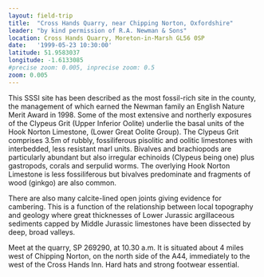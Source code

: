 ```yaml
---
layout: field-trip
title:  "Cross Hands Quarry, near Chipping Norton, Oxfordshire"
leader: "by kind permission of R.A. Newman & Sons"
location: Cross Hands Quarry, Moreton-in-Marsh GL56 0SP
date:   '1999-05-23 10:30:00'
latitude: 51.9583037
longitude: -1.6133085
#precise zoom: 0.005, inprecise zoom: 0.5
zoom: 0.005
---
```

This SSSI site has been described as the most fossil-rich site in the county, the management of which earned the Newman family an English Nature Merit Award in 1998. Some of the most extensive and northerly exposures of the Clypeus Grit (Upper Inferior Oolite) underlie the basal units of the Hook Norton Limestone, (Lower Great Oolite Group). The Clypeus Grit comprises 3.5m of rubbly, fossiliferous pisolitic and oolitic limestones with interbedded, less resistant marl units. Bivalves and brachiopods are particularly abundant but also irregular echinoids (Clypeus being one) plus gastropods, corals and serpulid worms. The overlying Hook Norton Limestone is less fossiliferous but bivalves predominate and fragments of wood (ginkgo) are also common.

There are also many calcite-lined open joints giving evidence for cambering. This is a function of the relationship between local topography and geology where great thicknesses of Lower Jurassic argillaceous sediments capped by Middle Jurassic limestones have been dissected by deep, broad valleys.

Meet at the quarry, SP 269290, at 10.30 a.m. It is situated about 4 miles west of Chipping Norton, on the north side of the A44, immediately to the west of the Cross Hands Inn. Hard hats and strong footwear essential.